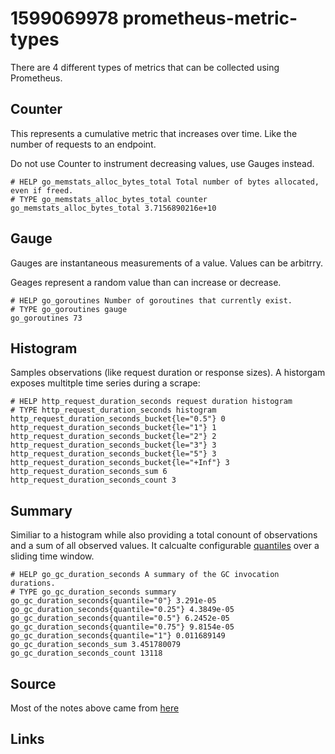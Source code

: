 # 1599069978 prometheus-metric-types
There are 4 different types of metrics that can be collected using Prometheus.

## Counter
This represents a cumulative metric that increases over time. Like the number of requests to an endpoint.

Do not use Counter to instrument decreasing values, use Gauges instead.
```
# HELP go_memstats_alloc_bytes_total Total number of bytes allocated, even if freed.
# TYPE go_memstats_alloc_bytes_total counter
go_memstats_alloc_bytes_total 3.7156890216e+10
```


## Gauge
Gauges are instantaneous measurements of a value. Values can be arbitrry.

Geages represent a random value than can increase or decrease.
```
# HELP go_goroutines Number of goroutines that currently exist.
# TYPE go_goroutines gauge
go_goroutines 73
```


## Histogram
Samples observations (like request duration or response sizes). A historgam exposes multitple time series during a scrape:
```
# HELP http_request_duration_seconds request duration histogram
# TYPE http_request_duration_seconds histogram
http_request_duration_seconds_bucket{le="0.5"} 0
http_request_duration_seconds_bucket{le="1"} 1
http_request_duration_seconds_bucket{le="2"} 2
http_request_duration_seconds_bucket{le="3"} 3
http_request_duration_seconds_bucket{le="5"} 3
http_request_duration_seconds_bucket{le="+Inf"} 3
http_request_duration_seconds_sum 6
http_request_duration_seconds_count 3
```


## Summary
Similiar to a histogram while also providing a total conount of observations and a sum of all observed values.
It calcualte configurable [quantiles](1599070567-word-quantiles.md) over a sliding time window.

```
# HELP go_gc_duration_seconds A summary of the GC invocation durations.
# TYPE go_gc_duration_seconds summary
go_gc_duration_seconds{quantile="0"} 3.291e-05
go_gc_duration_seconds{quantile="0.25"} 4.3849e-05
go_gc_duration_seconds{quantile="0.5"} 6.2452e-05
go_gc_duration_seconds{quantile="0.75"} 9.8154e-05
go_gc_duration_seconds{quantile="1"} 0.011689149
go_gc_duration_seconds_sum 3.451780079
go_gc_duration_seconds_count 13118
```


## Source
Most of the notes above came from [here](https://sysdig.com/blog/prometheus-metrics/)

## Links
